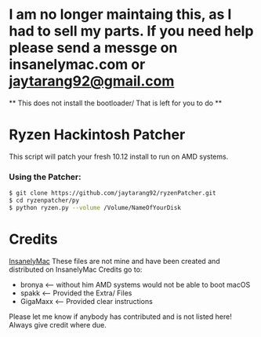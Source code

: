 # I am no longer maintaing this, as I had to sell my parts. If you need help please send a messge on insanelymac.com or jaytarang92@gmail.com

** This does not install the bootloader/ That is left for you to do **

# Ryzen Hackintosh Patcher

This script will patch your fresh 10.12 install to run on AMD systems.

### Using the Patcher:


```sh
$ git clone https://github.com/jaytarang92/ryzenPatcher.git
$ cd ryzenpatcher/py
$ python ryzen.py --volume /Volume/NameOfYourDisk
```
# Credits

[InsanelyMac](http://www.insanelymac.com/forum/forum/548-macos-1012-sierra/) 
These files are not mine and have been created and distributed on InsanelyMac
Credits go to:
- bronya <-- without him AMD systems would not be able to boot macOS
- spakk <-- Provided the Extra/ Files
- GigaMaxx <-- Provided clear instructions 

Please let me know if anybody has contributed and is not listed here! Always give credit where due.

